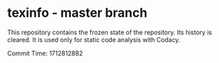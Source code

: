 # texinfo - master branch

This repository contains the frozen state of the repository.
Its history is cleared. It is used only for static code
analysis with Codacy.

Commit Time: 1712812882